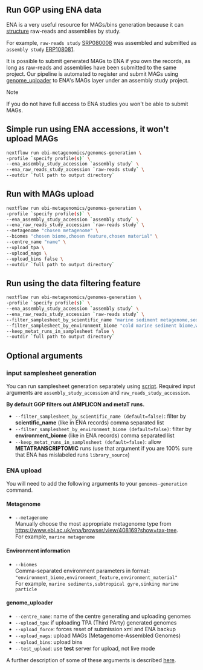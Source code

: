## Run GGP using ENA data

ENA is a very useful resource for MAGs/bins generation because it can [structure](https://www.ebi.ac.uk/training/online/courses/ena-quick-tour/what-is-ena/how-is-ena-structured/) raw-reads and assemblies by study.

For example, 
`raw-reads study` [SRP080008](https://www.ebi.ac.uk/ena/browser/view/PRJNA330077) was assembled and submitted as `assembly study` [ERP108081](https://www.ebi.ac.uk/ena/browser/view/PRJEB26108).

It is possible to submit generated MAGs to ENA if you own the records, as long as raw-reads and assemblies have been submitted to the same project. Our pipeline is automated to register and submit MAGs using [genome_uploader](https://github.com/EBI-Metagenomics/genome_uploader) to ENA's MAGs layer under an assembly study project.
> [!NOTE]
> If you do not have full access to ENA studies you won't be able to submit MAGs.

## Simple run using ENA accessions, it won't upload MAGs
```bash
nextflow run ebi-metagenomics/genomes-generation \
-profile `specify profile(s)` \
--ena_assembly_study_accession `assembly study` \
--ena_raw_reads_study_accession `raw-reads study` \
--outdir `full path to output directory`
```

## Run with MAGs upload
```bash
nextflow run ebi-metagenomics/genomes-generation \
-profile `specify profile(s)` \
--ena_assembly_study_accession `assembly study` \
--ena_raw_reads_study_accession `raw-reads study` \
--metagenome "chosen metagenome" \
--biomes "chosen biome,chosen feature,chosen material" \ 
--centre_name "name" \
--upload_tpa \
--upload_mags \
--upload_bins false \
--outdir `full path to output directory`
```

## Run using the data filtering feature
```bash
nextflow run ebi-metagenomics/genomes-generation \
-profile `specify profile(s)` \
--ena_assembly_study_accession `assembly study` \
--ena_raw_reads_study_accession `raw-reads study` \
--filter_samplesheet_by_scientific_name "marine sediment metagenome,sediment metagenome" \
--filter_samplesheet_by_environment_biome "cold marine sediment biome,warm marine sediment biome" \
--keep_metat_runs_in_samplesheet false \
--outdir `full path to output directory`
```

## Optional arguments

### input samplesheet generation

You can run samplesheet generation separately using [script](../bin/generate_inputs.py). Required input arguments are `assembly_study_accession` and `raw_reads_study_accession`.

**By default GGP filters out AMPLICON and metaT runs.**
- `--filter_samplesheet_by_scientific_name (default=false)`: filter by **scientific_name** (like in ENA records) comma separated list
- `--filter_samplesheet_by_environment_biome (default=false)`: filter by **environment_biome** (like in ENA records) comma separated list
- `--keep_metat_runs_in_samplesheet (default=false)`: allow **METATRANSCRIPTOMIC** runs (use that argument if you are 100% sure that ENA has mislabeled runs `library_source`)

### ENA upload
You will need to add the following arguments to your `genomes-generation` command.

#### Metagenome
- `--metagenome ` \
Manually choose the most appropriate metagenome type from https://www.ebi.ac.uk/ena/browser/view/408169?show=tax-tree. \
For example, `marine metagenome`
#### Environment information
- `--biomes ` \
Comma-separated environment parameters in format: 
`"environment_biome,environment_feature,environment_material"` \
For example, `marine sediments,subtropical gyre,sinking marine particle`
#### genome_uploader
- `--centre_name`: name of the centre generating and uploading genomes
- `--upload_tpa`: if uploading TPA (Third PArty) generated genomes
- `--upload_force`: forces reset of submission xml and ENA backup
- `--upload_mags`: upload MAGs (Metagenome-Assembled Genomes)
- `--upload_bins`: upload bins
- `--test_upload`: use **test** server for upload, not live mode

A further description of some of these arguments is described [here](https://github.com/EBI-Metagenomics/genome_uploader).
